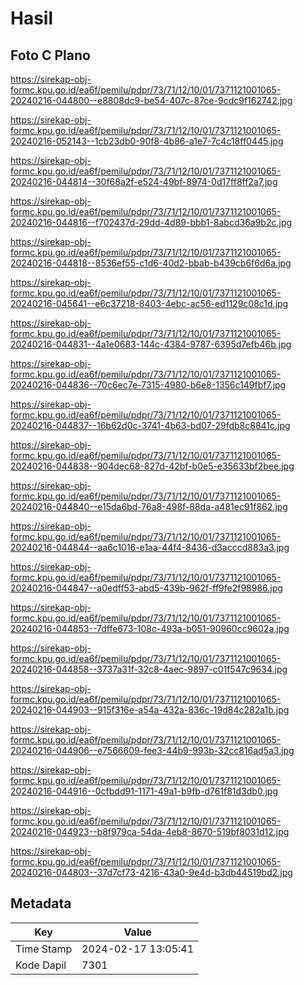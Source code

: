 # Hasil

## Foto C Plano

https://sirekap-obj-formc.kpu.go.id/ea6f/pemilu/pdpr/73/71/12/10/01/7371121001065-20240216-044800--e8808dc9-be54-407c-87ce-9cdc9f162742.jpg

https://sirekap-obj-formc.kpu.go.id/ea6f/pemilu/pdpr/73/71/12/10/01/7371121001065-20240216-052143--1cb23db0-90f8-4b86-a1e7-7c4c18ff0445.jpg

https://sirekap-obj-formc.kpu.go.id/ea6f/pemilu/pdpr/73/71/12/10/01/7371121001065-20240216-044814--30f68a2f-e524-49bf-8974-0d17ff8ff2a7.jpg

https://sirekap-obj-formc.kpu.go.id/ea6f/pemilu/pdpr/73/71/12/10/01/7371121001065-20240216-044816--f702437d-29dd-4d89-bbb1-8abcd36a9b2c.jpg

https://sirekap-obj-formc.kpu.go.id/ea6f/pemilu/pdpr/73/71/12/10/01/7371121001065-20240216-044818--8536ef55-c1d6-40d2-bbab-b439cb6f6d6a.jpg

https://sirekap-obj-formc.kpu.go.id/ea6f/pemilu/pdpr/73/71/12/10/01/7371121001065-20240216-045641--e6c37218-8403-4ebc-ac56-ed1129c08c1d.jpg

https://sirekap-obj-formc.kpu.go.id/ea6f/pemilu/pdpr/73/71/12/10/01/7371121001065-20240216-044831--4a1e0683-144c-4384-9787-6395d7efb46b.jpg

https://sirekap-obj-formc.kpu.go.id/ea6f/pemilu/pdpr/73/71/12/10/01/7371121001065-20240216-044836--70c6ec7e-7315-4980-b6e8-1356c149fbf7.jpg

https://sirekap-obj-formc.kpu.go.id/ea6f/pemilu/pdpr/73/71/12/10/01/7371121001065-20240216-044837--16b62d0c-3741-4b63-bd07-29fdb8c8841c.jpg

https://sirekap-obj-formc.kpu.go.id/ea6f/pemilu/pdpr/73/71/12/10/01/7371121001065-20240216-044838--904dec68-827d-42bf-b0e5-e35633bf2bee.jpg

https://sirekap-obj-formc.kpu.go.id/ea6f/pemilu/pdpr/73/71/12/10/01/7371121001065-20240216-044840--e15da6bd-76a8-498f-88da-a481ec91f862.jpg

https://sirekap-obj-formc.kpu.go.id/ea6f/pemilu/pdpr/73/71/12/10/01/7371121001065-20240216-044844--aa6c1016-e1aa-44f4-8436-d3acccd883a3.jpg

https://sirekap-obj-formc.kpu.go.id/ea6f/pemilu/pdpr/73/71/12/10/01/7371121001065-20240216-044847--a0edff53-abd5-439b-962f-ff9fe2f98986.jpg

https://sirekap-obj-formc.kpu.go.id/ea6f/pemilu/pdpr/73/71/12/10/01/7371121001065-20240216-044853--7dffe673-108c-493a-b051-90960cc9602a.jpg

https://sirekap-obj-formc.kpu.go.id/ea6f/pemilu/pdpr/73/71/12/10/01/7371121001065-20240216-044858--3737a31f-32c8-4aec-9897-c01f547c9634.jpg

https://sirekap-obj-formc.kpu.go.id/ea6f/pemilu/pdpr/73/71/12/10/01/7371121001065-20240216-044903--915f316e-a54a-432a-836c-19d84c282a1b.jpg

https://sirekap-obj-formc.kpu.go.id/ea6f/pemilu/pdpr/73/71/12/10/01/7371121001065-20240216-044906--e7566609-fee3-44b9-993b-32cc816ad5a3.jpg

https://sirekap-obj-formc.kpu.go.id/ea6f/pemilu/pdpr/73/71/12/10/01/7371121001065-20240216-044916--0cfbdd91-1171-49a1-b9fb-d761f81d3db0.jpg

https://sirekap-obj-formc.kpu.go.id/ea6f/pemilu/pdpr/73/71/12/10/01/7371121001065-20240216-044923--b8f979ca-54da-4eb8-8670-519bf8031d12.jpg

https://sirekap-obj-formc.kpu.go.id/ea6f/pemilu/pdpr/73/71/12/10/01/7371121001065-20240216-044803--37d7cf73-4216-43a0-9e4d-b3db44519bd2.jpg


## Metadata

| Key        | Value               |
| ---------- | ------------------- |
| Time Stamp | 2024-02-17 13:05:41 |
| Kode Dapil | 7301                |



